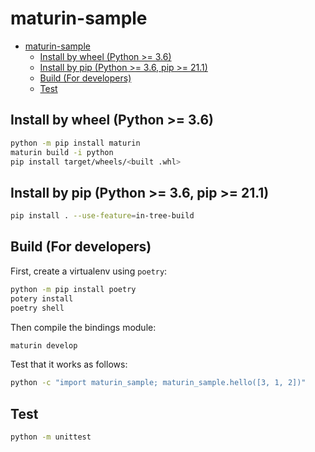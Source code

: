 # maturin-sample

- [maturin-sample](#maturin-sample)
	- [Install by wheel (Python >= 3.6)](#install-by-wheel-python--36)
	- [Install by pip (Python >= 3.6, pip >= 21.1)](#install-by-pip-python--36-pip--211)
	- [Build (For developers)](#build-for-developers)
	- [Test](#test)

## Install by wheel (Python >= 3.6)

```sh
python -m pip install maturin
maturin build -i python
pip install target/wheels/<built .whl>
```

## Install by pip (Python >= 3.6, pip >= 21.1)

```sh
pip install . --use-feature=in-tree-build
```

## Build (For developers)

First, create a virtualenv using `poetry`:

```sh
python -m pip install poetry
potery install
poetry shell
```

Then compile the bindings module:

```sh
maturin develop
```

Test that it works as follows:

```sh
python -c "import maturin_sample; maturin_sample.hello([3, 1, 2])"
```

## Test

```sh
python -m unittest
```
